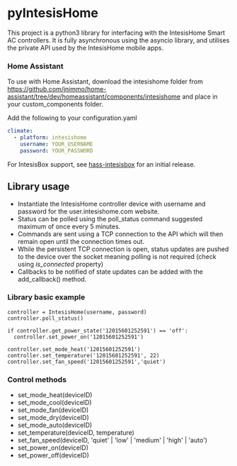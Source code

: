 # pyIntesisHome
This project is a python3 library for interfacing with the IntesisHome Smart AC controllers.
It is fully asynchronous using the asyncio library, and utilises the private API used by the IntesisHome mobile apps.

### Home Assistant
To use with Home Assistant, download the intesishome folder from https://github.com/jnimmo/home-assistant/tree/dev/homeassistant/components/intesishome and place in your custom_components folder.

Add the following to your configuration.yaml 

```yaml
climate:
  - platform: intesishome
    username: YOUR_USERNAME
    password: YOUR_PASSWORD
```

For IntesisBox support, see [hass-intesisbox](https://github.com/jnimmo/hass-intesisbox) for an initial release.

## Library usage
 - Instantiate the IntesisHome controller device with username and password for the user.intesishome.com website.
 - Status can be polled using the poll_status command suggested maximum of once every 5 minutes.
 - Commands are sent using a TCP connection to the API which will then remain open until the connection times out. 
 - While the persistent TCP connection is open, status updates are pushed to the device over the socket meaning polling is not required (check using *is_connected* property)
 - Callbacks to be notified of state updates can be added with the add_callback() method.

### Library basic example
```
controller = IntesisHome(username, password)
controller.poll_status()

if controller.get_power_state('12015601252591') == 'off':
  controller.set_power_on('12015601252591')

controller.set_mode_heat('12015601252591')
controller.set_temperature('12015601252591', 22)
controller.set_fan_speed('12015601252591','quiet')
```
### Control methods

 - set_mode_heat(deviceID)
 - set_mode_cool(deviceID)
 - set_mode_fan(deviceID)
 - set_mode_dry(deviceID)
 - set_mode_auto(deviceID)
 - set_temperature(deviceID, temperature)
 - set_fan_speed(deviceID, 'quiet' | 'low' | 'medium' | 'high' | 'auto')
 - set_power_on(deviceID)
 - set_power_off(deviceID)
 
